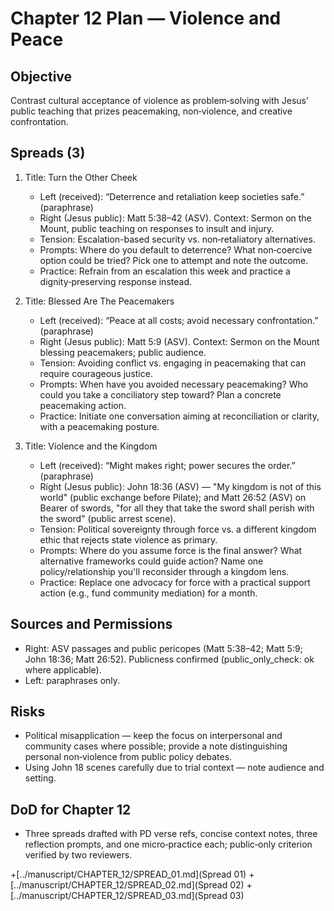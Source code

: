 # Chapter 12 Plan — Violence and Peace

## Objective
Contrast cultural acceptance of violence as problem‑solving with Jesus’ public teaching that prizes peacemaking, non‑violence, and creative confrontation.

## Spreads (3)
1. Title: Turn the Other Cheek
   - Left (received): “Deterrence and retaliation keep societies safe.” (paraphrase)
   - Right (Jesus public): Matt 5:38–42 (ASV). Context: Sermon on the Mount, public teaching on responses to insult and injury.
   - Tension: Escalation-based security vs. non‑retaliatory alternatives.
   - Prompts: Where do you default to deterrence? What non‑coercive option could be tried? Pick one to attempt and note the outcome.
   - Practice: Refrain from an escalation this week and practice a dignity‑preserving response instead.

2. Title: Blessed Are The Peacemakers
   - Left (received): “Peace at all costs; avoid necessary confrontation.” (paraphrase)
   - Right (Jesus public): Matt 5:9 (ASV). Context: Sermon on the Mount blessing peacemakers; public audience.
   - Tension: Avoiding conflict vs. engaging in peacemaking that can require courageous justice.
   - Prompts: When have you avoided necessary peacemaking? Who could you take a conciliatory step toward? Plan a concrete peacemaking action.
   - Practice: Initiate one conversation aiming at reconciliation or clarity, with a peacemaking posture.

3. Title: Violence and the Kingdom
   - Left (received): “Might makes right; power secures the order.” (paraphrase)
   - Right (Jesus public): John 18:36 (ASV) — "My kingdom is not of this world" (public exchange before Pilate); and Matt 26:52 (ASV) on Bearer of swords, "for all they that take the sword shall perish with the sword" (public arrest scene).
   - Tension: Political sovereignty through force vs. a different kingdom ethic that rejects state violence as primary.
   - Prompts: Where do you assume force is the final answer? What alternative frameworks could guide action? Name one policy/relationship you'll reconsider through a kingdom lens.
   - Practice: Replace one advocacy for force with a practical support action (e.g., fund community mediation) for a month.

## Sources and Permissions
- Right: ASV passages and public pericopes (Matt 5:38–42; Matt 5:9; John 18:36; Matt 26:52). Publicness confirmed (public_only_check: ok where applicable).
- Left: paraphrases only.

## Risks
- Political misapplication — keep the focus on interpersonal and community cases where possible; provide a note distinguishing personal non‑violence from public policy debates.
- Using John 18 scenes carefully due to trial context — note audience and setting.

## DoD for Chapter 12
- Three spreads drafted with PD verse refs, concise context notes, three reflection prompts, and one micro‑practice each; public‑only criterion verified by two reviewers.

+[../manuscript/CHAPTER_12/SPREAD_01.md](Spread 01)
+[../manuscript/CHAPTER_12/SPREAD_02.md](Spread 02)
+[../manuscript/CHAPTER_12/SPREAD_03.md](Spread 03)